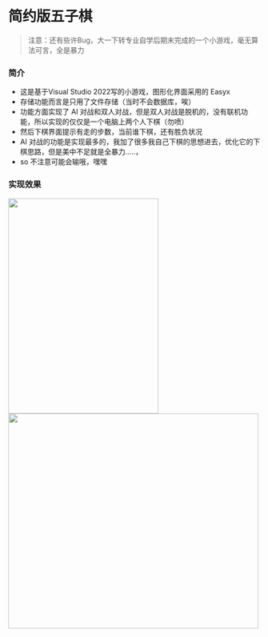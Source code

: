 # 简约版五子棋
> 注意：还有些许Bug，大一下转专业自学后期末完成的一个小游戏，毫无算法可言，全是暴力


### 简介

- 这是基于Visual Studio 2022写的小游戏，图形化界面采用的 Easyx
- 存储功能而言是只用了文件存储（当时不会数据库，唉）
- 功能方面实现了 AI 对战和双人对战，但是双人对战是脱机的，没有联机功能，所以实现的仅仅是一个电脑上两个人下棋（勿喷）
- 然后下棋界面提示有走的步数，当前谁下棋，还有胜负状况
- AI 对战的功能是实现最多的，我加了很多我自己下棋的思想进去，优化它的下棋思路，但是美中不足就是全暴力.....，
- so 不注意可能会输哦，嘿嘿

### 实现效果
 <img src="https://bu.dusays.com/2024/07/18/66990c7bbca94.png" alt="" height="430px" width="300px">
 
  <img src="https://bu.dusays.com/2024/07/18/66990c3966f41.png" alt="" height="430px" width="500px">
